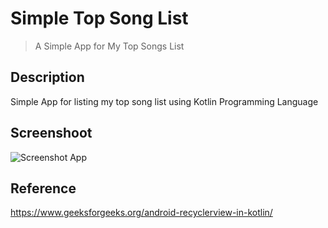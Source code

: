 # Simple Top Song List
> A Simple App for My Top Songs List

## Description
Simple App for listing my top song list using Kotlin Programming Language

## Screenshoot
![Screenshot App](https://github.com/jasonrivalino/simple_top_song_list/assets/91790457/a00b2996-faf8-4bac-ac0b-3f508ad6f677)

## Reference
https://www.geeksforgeeks.org/android-recyclerview-in-kotlin/
